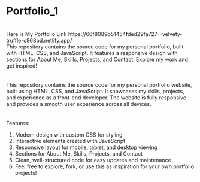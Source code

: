 # Portfolio_1
<br>
Here is My Portfolio Link https://66f8089b51454fded29fa727--velvety-truffle-c968bd.netlify.app/
<br>
This repository contains the source code for my personal portfolio, built with HTML, CSS, and JavaScript. It features a responsive design with sections for About Me, Skills, Projects, and Contact. Explore my work and get inspired!
<br>
<br>
<br>
This repository contains the source code for my personal portfolio website, built using HTML, CSS, and JavaScript. It showcases my skills, projects, and experience as a front-end developer. The website is fully responsive and provides a smooth user experience across all devices.
<br>
<br>
<br>
Features:
<br>
<ol>
  <li>
Modern design with custom CSS for styling
  </li>
  <li>
Interactive elements created with JavaScript
  </li>
<li>
Responsive layout for mobile, tablet, and desktop viewing
</li>
  <li>
Sections for About Me, Skills, Projects, and Contact
  </li>
  <li>
Clean, well-structured code for easy updates and maintenance
  </li>
  <li>
Feel free to explore, fork, or use this as inspiration for your own portfolio projects!
  </li>
</ol>
